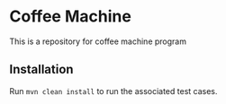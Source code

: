 # Coffee Machine

This is a repository for coffee machine program

## Installation

Run ``` mvn clean install ``` to run the associated test cases.

